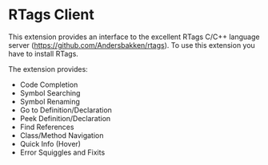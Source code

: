 # RTags Client

This extension provides an interface to the excellent RTags C/C++ language server (https://github.com/Andersbakken/rtags).
To use this extension you have to install RTags.

The extension provides:

* Code Completion
* Symbol Searching
* Symbol Renaming
* Go to Definition/Declaration
* Peek Definition/Declaration
* Find References
* Class/Method Navigation
* Quick Info (Hover)
* Error Squiggles and Fixits
